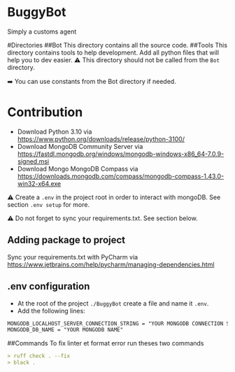 # BuggyBot
Simply a customs agent

#Directories
##Bot
This directory contains all the source code.
##Tools
This directory contains tools to help development. Add all python files that will help you to dev easier.
:warning: This directory should not be called from the `Bot` directory.

:arrow_right: You can use constants from the Bot directory if needed.

# Contribution
- Download Python 3.10 via https://www.python.org/downloads/release/python-3100/
- Download MongoDB Community Server via https://fastdl.mongodb.org/windows/mongodb-windows-x86_64-7.0.9-signed.msi
- Download Mongo MongoDB Compass via https://downloads.mongodb.com/compass/mongodb-compass-1.43.0-win32-x64.exe

:warning: Create a `.env` in the project root in order to interact with mongoDB. See section `.env setup` for more.

:warning: Do not forget to sync your requirements.txt. See section below.

## Adding package to project
Sync your requirements.txt with PyCharm via https://www.jetbrains.com/help/pycharm/managing-dependencies.html

## .env configuration
- At the root of the project `./BuggyBot` create a file and name it `.env`.
- Add the following lines:
```md
MONGODB_LOCALHOST_SERVER_CONNECTION_STRING = "YOUR MONGODB CONNECTION STRING"
MONGODB_DB_NAME = "YOUR MONGODB NAME"
```

##Commands
To fix linter et format error run theses two commands
```md
> ruff check . --fix
> black .
```
